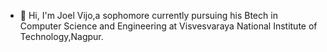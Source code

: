 - 👋 Hi, I'm Joel Vijo,a sophomore currently pursuing his Btech in Computer Science and Engineering at Visvesvaraya National Institute of Technology,Nagpur.


<!---
Joel-Vijo/Joel-Vijo is a ✨ special ✨ repository because its `README.md` (this file) appears on your GitHub profile.
You can click the Preview link to take a look at your changes.
--->

